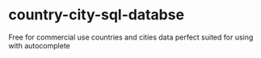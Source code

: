 # country-city-sql-databse
Free for commercial use countries and cities data perfect suited for using with autocomplete
